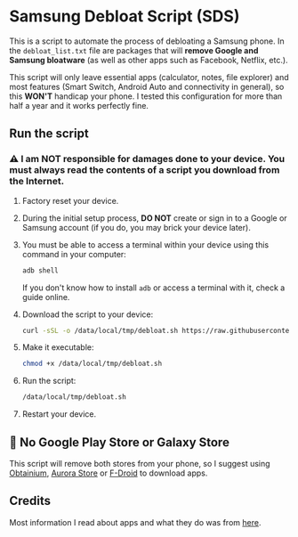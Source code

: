 # Samsung Debloat Script (SDS)

This is a script to automate the process of debloating a Samsung phone. In the `debloat_list.txt` file are packages that will **remove Google and Samsung bloatware** (as well as other apps such as Facebook, Netflix, etc.).

This script will only leave essential apps (calculator, notes, file explorer) and most features (Smart Switch, Android Auto and connectivity in general), so this **WON'T** handicap your phone. I tested this configuration for more than half a year and it works perfectly fine.

## Run the script

### ⚠️ I am NOT responsible for damages done to your device. You must always read the contents of a script you download from the Internet.

1. Factory reset your device.

2. During the initial setup process, **DO NOT** create or sign in to a Google or Samsung account (if you do, you may brick your device later).

3. You must be able to access a terminal within your device using this command in your computer:

    ```sh
    adb shell
    ```

    If you don't know how to install `adb` or access a terminal with it, check a guide online.

4. Download the script to your device:

    ```sh
    curl -sSL -o /data/local/tmp/debloat.sh https://raw.githubusercontent.com/davnpsh/samsung-debloat-script/main/debloat.sh
    ```

5. Make it executable:

    ```sh
    chmod +x /data/local/tmp/debloat.sh
    ```

6. Run the script:

    ```sh
    /data/local/tmp/debloat.sh
    ```

7. Restart your device.

## 🚫 No Google Play Store or Galaxy Store

This script will remove both stores from your phone, so I suggest using [Obtainium](https://github.com/ImranR98/Obtainium), [Aurora Store](https://auroraoss.com/) or [F-Droid](https://f-droid.org/) to download apps.

## Credits

Most information I read about apps and what they do was from [here](https://docs.google.com/spreadsheets/d/12jEGQftFUL3vAI03X0Ku1LgoWFQKdwPA_WHuLh_2ics/edit?gid=0#gid=0).